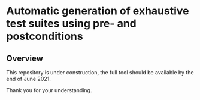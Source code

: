 # Automatic generation of exhaustive test suites using pre- and postconditions

## Overview

This repository is under construction, the full tool should be available by the end of June 2021. 

Thank you for your understanding.

